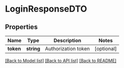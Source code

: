 # LoginResponseDTO

## Properties
Name | Type | Description | Notes
------------ | ------------- | ------------- | -------------
**token** | **string** | Authorization token | [optional] 

[[Back to Model list]](../../README.md#documentation-for-models) [[Back to API list]](../../README.md#documentation-for-api-endpoints) [[Back to README]](../../README.md)

